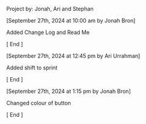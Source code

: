Project by: Jonah, Ari and Stephan

[September 27th, 2024 at 10:00 am by Jonah Bron]

Added Change Log and Read Me

[ End ]

[September 27th, 2024 at 12:45 pm by Ari Urrahman]

Added shift to sprint

[ End ]

[September 27th, 2024 at 1:15 pm by Jonah Bron]

Changed colour of button

[ End ]
